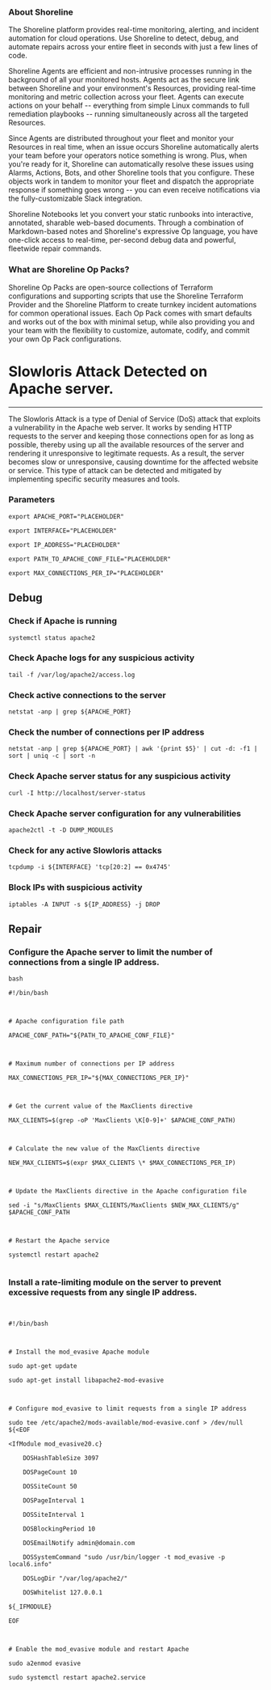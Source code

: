 
### About Shoreline
The Shoreline platform provides real-time monitoring, alerting, and incident automation for cloud operations. Use Shoreline to detect, debug, and automate repairs across your entire fleet in seconds with just a few lines of code.

Shoreline Agents are efficient and non-intrusive processes running in the background of all your monitored hosts. Agents act as the secure link between Shoreline and your environment's Resources, providing real-time monitoring and metric collection across your fleet. Agents can execute actions on your behalf -- everything from simple Linux commands to full remediation playbooks -- running simultaneously across all the targeted Resources.

Since Agents are distributed throughout your fleet and monitor your Resources in real time, when an issue occurs Shoreline automatically alerts your team before your operators notice something is wrong. Plus, when you're ready for it, Shoreline can automatically resolve these issues using Alarms, Actions, Bots, and other Shoreline tools that you configure. These objects work in tandem to monitor your fleet and dispatch the appropriate response if something goes wrong -- you can even receive notifications via the fully-customizable Slack integration.

Shoreline Notebooks let you convert your static runbooks into interactive, annotated, sharable web-based documents. Through a combination of Markdown-based notes and Shoreline's expressive Op language, you have one-click access to real-time, per-second debug data and powerful, fleetwide repair commands.

### What are Shoreline Op Packs?
Shoreline Op Packs are open-source collections of Terraform configurations and supporting scripts that use the Shoreline Terraform Provider and the Shoreline Platform to create turnkey incident automations for common operational issues. Each Op Pack comes with smart defaults and works out of the box with minimal setup, while also providing you and your team with the flexibility to customize, automate, codify, and commit your own Op Pack configurations.

# Slowloris Attack Detected on Apache server.
---

The Slowloris Attack is a type of Denial of Service (DoS) attack that exploits a vulnerability in the Apache web server. It works by sending HTTP requests to the server and keeping those connections open for as long as possible, thereby using up all the available resources of the server and rendering it unresponsive to legitimate requests. As a result, the server becomes slow or unresponsive, causing downtime for the affected website or service. This type of attack can be detected and mitigated by implementing specific security measures and tools.

### Parameters
```shell
export APACHE_PORT="PLACEHOLDER"

export INTERFACE="PLACEHOLDER"

export IP_ADDRESS="PLACEHOLDER"

export PATH_TO_APACHE_CONF_FILE="PLACEHOLDER"

export MAX_CONNECTIONS_PER_IP="PLACEHOLDER"

```

## Debug

### Check if Apache is running
```shell
systemctl status apache2
```

### Check Apache logs for any suspicious activity
```shell
tail -f /var/log/apache2/access.log
```

### Check active connections to the server
```shell
netstat -anp | grep ${APACHE_PORT}
```

### Check the number of connections per IP address
```shell
netstat -anp | grep ${APACHE_PORT} | awk '{print $5}' | cut -d: -f1 | sort | uniq -c | sort -n
```

### Check Apache server status for any suspicious activity
```shell
curl -I http://localhost/server-status
```

### Check Apache server configuration for any vulnerabilities
```shell
apache2ctl -t -D DUMP_MODULES
```

### Check for any active Slowloris attacks
```shell
tcpdump -i ${INTERFACE} 'tcp[20:2] == 0x4745'
```

### Block IPs with suspicious activity
```shell
iptables -A INPUT -s ${IP_ADDRESS} -j DROP
```

## Repair

### Configure the Apache server to limit the number of connections from a single IP address.
```shell
bash

#!/bin/bash



# Apache configuration file path

APACHE_CONF_PATH="${PATH_TO_APACHE_CONF_FILE}"



# Maximum number of connections per IP address

MAX_CONNECTIONS_PER_IP="${MAX_CONNECTIONS_PER_IP}"



# Get the current value of the MaxClients directive

MAX_CLIENTS=$(grep -oP 'MaxClients \K[0-9]+' $APACHE_CONF_PATH)



# Calculate the new value of the MaxClients directive

NEW_MAX_CLIENTS=$(expr $MAX_CLIENTS \* $MAX_CONNECTIONS_PER_IP)



# Update the MaxClients directive in the Apache configuration file

sed -i "s/MaxClients $MAX_CLIENTS/MaxClients $NEW_MAX_CLIENTS/g" $APACHE_CONF_PATH



# Restart the Apache service

systemctl restart apache2


```

### Install a rate-limiting module on the server to prevent excessive requests from any single IP address.
```shell


#!/bin/bash



# Install the mod_evasive Apache module

sudo apt-get update

sudo apt-get install libapache2-mod-evasive



# Configure mod_evasive to limit requests from a single IP address

sudo tee /etc/apache2/mods-available/mod-evasive.conf > /dev/null ${<EOF

<IfModule mod_evasive20.c}

    DOSHashTableSize 3097

    DOSPageCount 10

    DOSSiteCount 50

    DOSPageInterval 1

    DOSSiteInterval 1

    DOSBlockingPeriod 10

    DOSEmailNotify admin@domain.com

    DOSSystemCommand "sudo /usr/bin/logger -t mod_evasive -p local6.info"

    DOSLogDir "/var/log/apache2/"

    DOSWhitelist 127.0.0.1

${_IFMODULE}

EOF



# Enable the mod_evasive module and restart Apache

sudo a2enmod evasive

sudo systemctl restart apache2.service


```